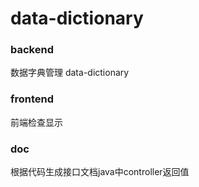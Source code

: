 # data-dictionary

### backend

数据字典管理 data-dictionary

### frontend

前端检查显示

### doc

根据代码生成接口文档java中controller返回值





